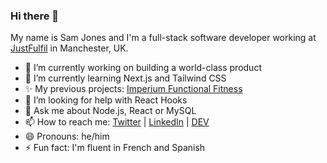 ### Hi there 👋

My name is Sam Jones and I'm a full-stack software developer working at [JustFulfil](https://github.com/justfulfil) in Manchester, UK. 

- 🔭 I’m currently working on building a world-class product
- 🌱 I’m currently learning Next.js and Tailwind CSS
- ✨ My previous projects: [Imperium Functional Fitness](https://www.imperiumfunctionalfitness.co.uk)
- 🤔 I’m looking for help with React Hooks
- 💬 Ask me about Node.js, React or MySQL
- 📫 How to reach me: [Twitter](https://www.twitter.com/samueldjones) | [LinkedIn](https://www.linkedin.com/in/samuel-jones-48513525/) | [DEV](https://dev.to/samueldjones)
- 😄 Pronouns: he/him
- ⚡ Fun fact: I'm fluent in French and Spanish
